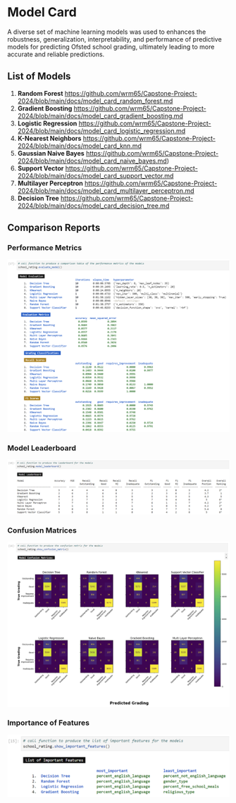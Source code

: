 # Model Card

A diverse set of machine learning models was used to enhances the robustness, generalization, interpretability, and performance of predictive models for predicting Ofsted school grading, ultimately leading to more accurate and reliable predictions.


## List of Models

1. **Random Forest** https://github.com/wrm65/Capstone-Project-2024/blob/main/docs/model_card_random_forest.md
2. **Gradient Boosting** https://github.com/wrm65/Capstone-Project-2024/blob/main/docs/model_card_gradient_boosting.md
3. **Logistic Regression** https://github.com/wrm65/Capstone-Project-2024/blob/main/docs/model_card_logistic_regression.md
4. **K-Nearest Neighbors** https://github.com/wrm65/Capstone-Project-2024/blob/main/docs/model_card_knn.md
5. **Gaussian Naive Bayes** https://github.com/wrm65/Capstone-Project-2024/blob/main/docs/model_card_naive_bayes.md)
6. **Support Vector** https://github.com/wrm65/Capstone-Project-2024/blob/main/docs/model_card_support_vector.md
7. **Multilayer Perceptron** https://github.com/wrm65/Capstone-Project-2024/blob/main/docs/model_card_multilayer_perceptron.md
8. **Decision Tree** https://github.com/wrm65/Capstone-Project-2024/blob/main/docs/model_card_decision_tree.md

## Comparison Reports

### Performance Metrics

   <div>
    <img src="https://github.com/wrm65/Capstone-Project-2024/blob/main/images/evaluation_01.png">
   </div>

### Model Leaderboard

   <div>
    <img src="https://github.com/wrm65/Capstone-Project-2024/blob/main/images/evaluation_04.png">
   </div>

### Confusion Matrices

   <div>
    <img src="https://github.com/wrm65/Capstone-Project-2024/blob/main/images/evaluation_03.png">
   </div>

### Importance of Features

   <div>
    <img style="width:700px" src="https://github.com/wrm65/Capstone-Project-2024/blob/main/images/evaluation_02.png">
   </div>


